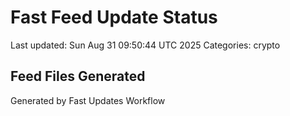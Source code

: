# Fast Feed Update Status
Last updated: Sun Aug 31 09:50:44 UTC 2025
Categories: crypto

## Feed Files Generated

Generated by Fast Updates Workflow
